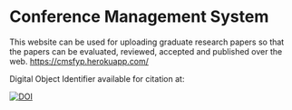 # Conference Management System
This website can be used for uploading graduate research papers so that the papers can be evaluated, reviewed, accepted and published over the web.
https://cmsfyp.herokuapp.com/

Digital Object Identifier available for citation at:

[![DOI](https://zenodo.org/badge/6335523.svg)](https://zenodo.org/badge/latestdoi/6335523)